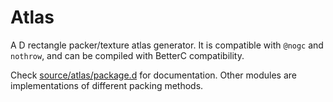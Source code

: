 # Atlas

A D rectangle packer/texture atlas generator. It is compatible with `@nogc` and `nothrow`, and can be compiled with BetterC compatibility.

Check [source/atlas/package.d](https://github.com/ichordev/atlas/blob/main/source/atlas/package.d) for documentation.
Other modules are implementations of different packing methods.
